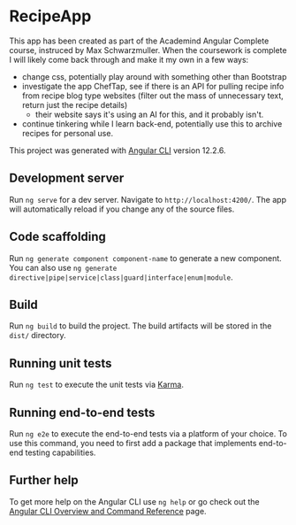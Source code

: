 # RecipeApp

This app has been created as part of the Academind Angular Complete course, instruced by Max Schwarzmuller. When the coursework is complete I will likely come back through and make it my own in a few ways: 
- change css, potentially play around with something other than Bootstrap
- investigate the app ChefTap, see if there is an API for pulling recipe info from recipe blog type websites (filter out the mass of unnecessary text, return just the recipe details)
  - their website says it's using an AI for this, and it probably isn't.
- continue tinkering while I learn back-end, potentially use this to archive recipes for personal use.



This project was generated with [Angular CLI](https://github.com/angular/angular-cli) version 12.2.6.

## Development server

Run `ng serve` for a dev server. Navigate to `http://localhost:4200/`. The app will automatically reload if you change any of the source files.

## Code scaffolding

Run `ng generate component component-name` to generate a new component. You can also use `ng generate directive|pipe|service|class|guard|interface|enum|module`.

## Build

Run `ng build` to build the project. The build artifacts will be stored in the `dist/` directory.

## Running unit tests

Run `ng test` to execute the unit tests via [Karma](https://karma-runner.github.io).

## Running end-to-end tests

Run `ng e2e` to execute the end-to-end tests via a platform of your choice. To use this command, you need to first add a package that implements end-to-end testing capabilities.

## Further help

To get more help on the Angular CLI use `ng help` or go check out the [Angular CLI Overview and Command Reference](https://angular.io/cli) page.
